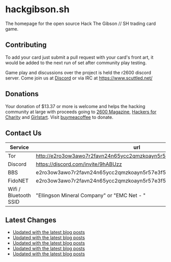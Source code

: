 # hackgibson.sh
The homepage for the open source Hack The Gibson // SH trading card game.


## Contributing

To add your card just submit a pull request with your card's front art, it would be added to the next run of set after community play testing.

Game play and discussions over the project is held the r2600 discord server. Come join us at [Discord](https://discord.com/invite/9hABUzz) or via IRC at https://www.scuttled.net/


## Donations

Your donation of $13.37 or more is welcome and helps the hacking community at large with proceeds going to [2600 Magazine](https://2600.com/), [Hackers for Charity](https://hackersforcharity.org) and [Girlstart](https://girlstart.org).  Visit [buymeacoffee](https://www.buymeacoffee.com/hackgibson.sh) to donate.


## Contact Us

Service | url
-|-
Tor | http://e2ro3ow3awo7r2favn24n65ycc2qmzkoayn5r57e3f56nvjwdcgg32ad.onion
Discord | https://discord.com/invite/9hABUzz
BBS | e2ro3ow3awo7r2favn24n65ycc2qmzkoayn5r57e3f56nvjwdcgg32ad.onion:23
FidoNET | e2ro3ow3awo7r2favn24n65ycc2qmzkoayn5r57e3f56nvjwdcgg32ad.onion:24554
Wifi / Bluetooth SSID | "Ellingson Mineral Company" or "EMC Net - <fidonet address>"

## Latest Changes
<!-- BLOG-POST-LIST:START -->
- [Updated with the latest blog posts](https://github.com/DFW2600/hackgibson.sh/commit/6a14ee3eb805a55cfa3447b4f2e59dd0bdef50f3)
- [Updated with the latest blog posts](https://github.com/DFW2600/hackgibson.sh/commit/8a6a34accf4ac2f08842d690efe100a53c5f2193)
- [Updated with the latest blog posts](https://github.com/DFW2600/hackgibson.sh/commit/855cf9219604eceb470a1b3b99f5a2d65e37b928)
- [Updated with the latest blog posts](https://github.com/DFW2600/hackgibson.sh/commit/6688c244ee7ac13f4d4a7265e09a91ac599dd2d6)
- [Updated with the latest blog posts](https://github.com/DFW2600/hackgibson.sh/commit/5b8ee7a06ad36ac97b15c8d4d4337eeaa1ebb598)
<!-- BLOG-POST-LIST:END -->
